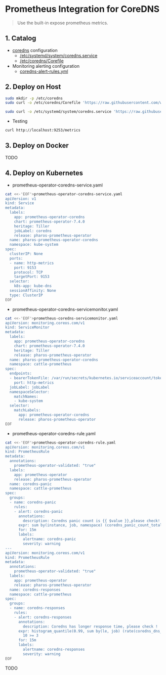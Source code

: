 # Prometheus Integration for CoreDNS

> Use the built-in expose prometheus metrics.

## 1. Catalog

- [coredns](coredns) configuration
  - [/etc/systemd/system/coredns.service](systemd/coredns.service)
  - [/etc/coredns/Corefile](coredns/Corefile.hocon)
- Monitoring alerting configuration
  - [coredns-alert-rules.yml](coredns-alert-rules.yml)

## 2. Deploy on Host

```bash
sudo mkdir -p /etc/coredns
sudo curl -o /etc/coredns/Corefile 'https://raw.githubusercontent.com/wl4g/prometheus-integration/master/prometheus/coredns/coredns/Corefile.hocon'

sudo curl -o /etc/systemd/system/coredns.service 'https://raw.githubusercontent.com/wl4g/prometheus-integration/master/prometheus/coredns/systemd/coredns.service'
```

- Testing

```bash
curl http://localhost:9253/metrics
```

## 3. Deploy on Docker

TODO

## 4. Deploy on Kubernetes

- prometheus-operator-coredns-service.yaml

```bash
cat <<-'EOF'>prometheus-operator-coredns-service.yaml
apiVersion: v1
kind: Service
metadata:
  labels:
    app: prometheus-operator-coredns
    chart: prometheus-operator-7.4.0
    heritage: Tiller
    jobLabel: coredns
    release: pharos-prometheus-operator
  name: pharos-prometheus-operator-coredns
  namespace: kube-system
spec:
  clusterIP: None
  ports:
  - name: http-metrics
    port: 9153
    protocol: TCP
    targetPort: 9153
  selector:
    k8s-app: kube-dns
  sessionAffinity: None
  type: ClusterIP
EOF
```

- prometheus-operator-coredns-servicemonitor.yaml

```bash
cat <<-'EOF'>prometheus-coredns-servicemonitor.yaml
apiVersion: monitoring.coreos.com/v1
kind: ServiceMonitor
metadata:
  labels:
    app: prometheus-operator-coredns
    chart: prometheus-operator-7.4.0
    heritage: Tiller
    release: pharos-prometheus-operator
  name: pharos-prometheus-operator-coredns
  namespace: cattle-prometheus
spec:
  endpoints:
  - bearerTokenFile: /var/run/secrets/kubernetes.io/serviceaccount/token
    port: http-metrics
  jobLabel: jobLabel
  namespaceSelector:
    matchNames:
    - kube-system
  selector:
    matchLabels:
      app: prometheus-operator-coredns
      release: pharos-prometheus-operator
EOF
```

- prometheus-operator-coredns-rule.yaml

```bash
cat <<-'EOF'>prometheus-operator-coredns-rule.yaml
apiVersion: monitoring.coreos.com/v1
kind: PrometheusRule
metadata:
  annotations:
    prometheus-operator-validated: "true"
  labels:
    app: prometheus-operator
    release: pharos-prometheus-operator
  name: coredns-panic
  namespace: cattle-prometheus
spec:
  groups:
  - name: coredns-panic
    rules:
    - alert: coredns-panic
      annotations:
        description: Coredns panic count is {{ $value }},please check!
      expr: sum by(instance, job, namespace) (coredns_panic_count_total) >= 10
      for: 15m
      labels:
        alertname: coredns-panic
        severity: warning
---
apiVersion: monitoring.coreos.com/v1
kind: PrometheusRule
metadata:
  annotations:
    prometheus-operator-validated: "true"
  labels:
    app: prometheus-operator
    release: pharos-prometheus-operator
  name: coredns-responses
  namespace: cattle-prometheus
spec:
  groups:
  - name: coredns-responses
    rules:
    - alert: coredns-responses
      annotations:
        description: Coredns has longer response time, please check !
      expr: histogram_quantile(0.99, sum by(le, job) (rate(coredns_dns_request_duration_seconds_bucket[5m])))  *
        10 >= 3
      for: 15m
      labels:
        alertname: coredns-responses
        severity: warning
EOF
```

TODO
